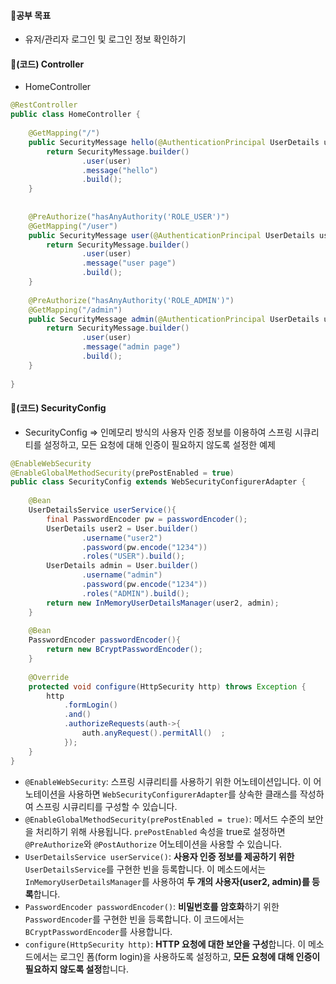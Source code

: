 #### 📌공부 목표
- 유저/관리자 로그인 및 로그인 정보 확인하기

#### 📌(코드) Controller
- HomeController
```java
@RestController  
public class HomeController {  
  
    @GetMapping("/")  
    public SecurityMessage hello(@AuthenticationPrincipal UserDetails user){  
        return SecurityMessage.builder()  
                .user(user)  
                .message("hello")  
                .build();  
    }  
  
  
    @PreAuthorize("hasAnyAuthority('ROLE_USER')")  
    @GetMapping("/user")  
    public SecurityMessage user(@AuthenticationPrincipal UserDetails user){  
        return SecurityMessage.builder()  
                .user(user)  
                .message("user page")  
                .build();  
    }  
  
    @PreAuthorize("hasAnyAuthority('ROLE_ADMIN')")  
    @GetMapping("/admin")  
    public SecurityMessage admin(@AuthenticationPrincipal UserDetails user){  
        return SecurityMessage.builder()  
                .user(user)  
                .message("admin page")  
                .build();  
    }  
  
}
```



#### 📌(코드) SecurityConfig
- SecurityConfig
=> 인메모리 방식의 사용자 인증 정보를 이용하여 스프링 시큐리티를 설정하고, 모든 요청에 대해 인증이 필요하지 않도록 설정한 예제
```java
@EnableWebSecurity  
@EnableGlobalMethodSecurity(prePostEnabled = true)  
public class SecurityConfig extends WebSecurityConfigurerAdapter {  
  
    @Bean  
    UserDetailsService userService(){  
        final PasswordEncoder pw = passwordEncoder();  
        UserDetails user2 = User.builder()  
                .username("user2")  
                .password(pw.encode("1234"))  
                .roles("USER").build();  
        UserDetails admin = User.builder()  
                .username("admin")  
                .password(pw.encode("1234"))  
                .roles("ADMIN").build();  
        return new InMemoryUserDetailsManager(user2, admin);  
    }  
  
    @Bean  
    PasswordEncoder passwordEncoder(){  
        return new BCryptPasswordEncoder();  
    }  
  
    @Override  
    protected void configure(HttpSecurity http) throws Exception {  
        http  
			.formLogin()  
			.and()  
			.authorizeRequests(auth->{  
				auth.anyRequest().permitAll()  ;  
			});  
    }  
}
```
-   `@EnableWebSecurity`: 스프링 시큐리티를 사용하기 위한 어노테이션입니다. 이 어노테이션을 사용하면 `WebSecurityConfigurerAdapter`를 상속한 클래스를 작성하여 스프링 시큐리티를 구성할 수 있습니다.
-   `@EnableGlobalMethodSecurity(prePostEnabled = true)`: 메서드 수준의 보안을 처리하기 위해 사용됩니다. `prePostEnabled` 속성을 true로 설정하면 `@PreAuthorize`와 `@PostAuthorize` 어노테이션을 사용할 수 있습니다.
-   `UserDetailsService userService()`: **사용자 인증 정보를 제공하기 위한** `UserDetailsService`를 구현한 빈을 등록합니다. 이 메소드에서는 `InMemoryUserDetailsManager`를 사용하여 **두 개의 사용자(user2, admin)를 등록**합니다.
-   `PasswordEncoder passwordEncoder()`: **비밀번호를 암호화**하기 위한 `PasswordEncoder`를 구현한 빈을 등록합니다. 이 코드에서는 `BCryptPasswordEncoder`를 사용합니다.
-   `configure(HttpSecurity http)`: **HTTP 요청에 대한 보안을 구성**합니다. 이 메소드에서는 로그인 폼(form login)을 사용하도록 설정하고, **모든 요청에 대해 인증이 필요하지 않도록 설정**합니다.